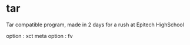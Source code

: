 # tar
Tar compatible program, made in 2 days for a rush at Epitech HighSchool

option : xct
meta option : fv
